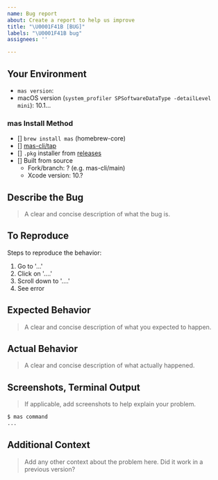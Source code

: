 ```yaml
---
name: Bug report
about: Create a report to help us improve
title: "\U0001F41B [BUG]"
labels: "\U0001F41B bug"
assignees: ''

---
```



## Your Environment

- `mas version`:
- macOS version (`system_profiler SPSoftwareDataType -detailLevel mini`): 10.1...

### mas Install Method

- [] `brew install mas` (homebrew-core)
- [] [mas-cli/tap](https://github.com/mas-cli/homebrew-tap)
- [] `.pkg` installer from [releases](https://github.com/mas-cli/mas/releases)
- [] Built from source
  - Fork/branch: ? (e.g. mas-cli/main)
  - Xcode version: 10.?

## Describe the Bug

> A clear and concise description of what the bug is.

## To Reproduce

Steps to reproduce the behavior:

1. Go to '...'
1. Click on '....'
1. Scroll down to '....'
1. See error

## Expected Behavior

> A clear and concise description of what you expected to happen.

## Actual Behavior

> A clear and concise description of what actually happened.

## Screenshots, Terminal Output

> If applicable, add screenshots to help explain your problem.

```bash
$ mas command
...
```

## Additional Context

> Add any other context about the problem here.
> Did it work in a previous version?
